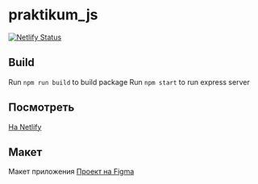 # praktikum_js

[![Netlify Status](https://api.netlify.com/api/v1/badges/69f4f292-8de5-4061-8881-b34b21983078/deploy-status)](https://app.netlify.com/sites/eptitsyn-ya-praktikum-js/deploys)

## Build

Run `npm run build` to build package
Run `npm start` to run express server

## Посмотреть

[На Netlify](https://sprint-1--eptitsyn-ya-praktikum-js.netlify.app/)

## Макет

Макет приложения 
[Проект на Figma](https://www.figma.com/file/NNJuLK7MfGXY4XBj5CrS3z/yandex.praktikum.middle.messenger)

